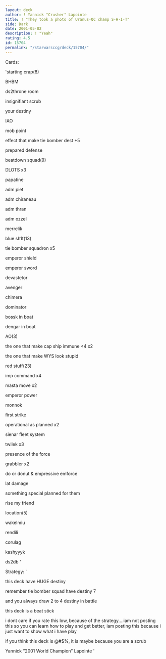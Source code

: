 ```yaml
---
layout: deck
author: ! Yannick "Crusher" Lapointe
title: ! "They took a photo of Uranus-QC champ S-H-I-T"
side: Dark
date: 2001-05-02
description: ! "Yeah"
rating: 4.5
id: 15704
permalink: "/starwarsccg/deck/15704/"
---
```

Cards: 

'starting crap(8)

BHBM

ds2throne room

insignifiant scrub

your destiny

IAO

mob point

effect that make tie bomber dest +5

prepared defense


beatdown squad(9)

DLOTS x3

papatine

adm piet

adm chiraneau

adm thran

adm ozzel

merrelik


blue sh1t(13)

tie bomber squadron x5

emperor shield

emperor sword

devastetor

avenger

chimera

dominator

bossk in boat

dengar in boat


AO(3)

the one that make cap ship immune <4 x2

the one that make WYS look stupid 


red stuff(23)

imp command x4

masta move x2

emperor power

monnok

first strike

operational as planned x2

sienar fleet system

twilek x3

presence of the force

grabbler x2

do or donut & empressive emforce

lat damage

something special planned for them

rise my friend



location(5)

wakelmiu

rendili

corulag

kashyyyk

ds2db '

Strategy: '

this deck have HUGE destiny

remember tie bomber squad have destiny 7

and you always draw 2 to 4 destiny in battle

this deck is a beat stick


i dont care if you rate this low, because of the strategy....iam not posting this so you can learn how to play and get better, iam posting this because i just want to show what i have play

if you think this deck is @#$%, it is maybe because you are a scrub 

Yannick ”2001 World Champion” Lapointe '
